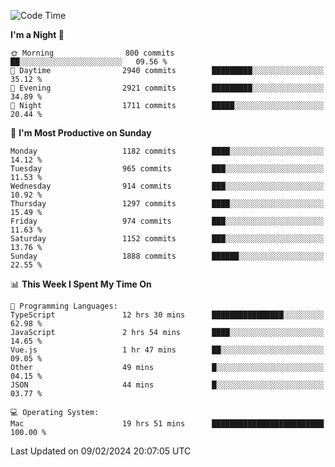<!--START_SECTION:waka-->
![Code Time](http://img.shields.io/badge/Code%20Time-3%2C630%20hrs-blue)

**I'm a Night 🦉** 

```text
🌞 Morning                800 commits         ██░░░░░░░░░░░░░░░░░░░░░░░   09.56 % 
🌆 Daytime                2940 commits        █████████░░░░░░░░░░░░░░░░   35.12 % 
🌃 Evening                2921 commits        █████████░░░░░░░░░░░░░░░░   34.89 % 
🌙 Night                  1711 commits        █████░░░░░░░░░░░░░░░░░░░░   20.44 % 
```
📅 **I'm Most Productive on Sunday** 

```text
Monday                   1182 commits        ████░░░░░░░░░░░░░░░░░░░░░   14.12 % 
Tuesday                  965 commits         ███░░░░░░░░░░░░░░░░░░░░░░   11.53 % 
Wednesday                914 commits         ███░░░░░░░░░░░░░░░░░░░░░░   10.92 % 
Thursday                 1297 commits        ████░░░░░░░░░░░░░░░░░░░░░   15.49 % 
Friday                   974 commits         ███░░░░░░░░░░░░░░░░░░░░░░   11.63 % 
Saturday                 1152 commits        ███░░░░░░░░░░░░░░░░░░░░░░   13.76 % 
Sunday                   1888 commits        ██████░░░░░░░░░░░░░░░░░░░   22.55 % 
```


📊 **This Week I Spent My Time On** 

```text
💬 Programming Languages: 
TypeScript               12 hrs 30 mins      ████████████████░░░░░░░░░   62.98 % 
JavaScript               2 hrs 54 mins       ████░░░░░░░░░░░░░░░░░░░░░   14.65 % 
Vue.js                   1 hr 47 mins        ██░░░░░░░░░░░░░░░░░░░░░░░   09.05 % 
Other                    49 mins             █░░░░░░░░░░░░░░░░░░░░░░░░   04.15 % 
JSON                     44 mins             █░░░░░░░░░░░░░░░░░░░░░░░░   03.77 % 

💻 Operating System: 
Mac                      19 hrs 51 mins      █████████████████████████   100.00 % 
```


 Last Updated on 09/02/2024 20:07:05 UTC
<!--END_SECTION:waka-->
